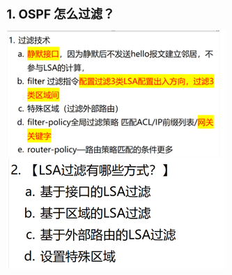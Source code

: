# 1. OSPF 怎么过滤？

![alt text](images/面试题--OSPF过滤/image.png)
![alt text](images/面试题--OSPF过滤/image-1.png)
